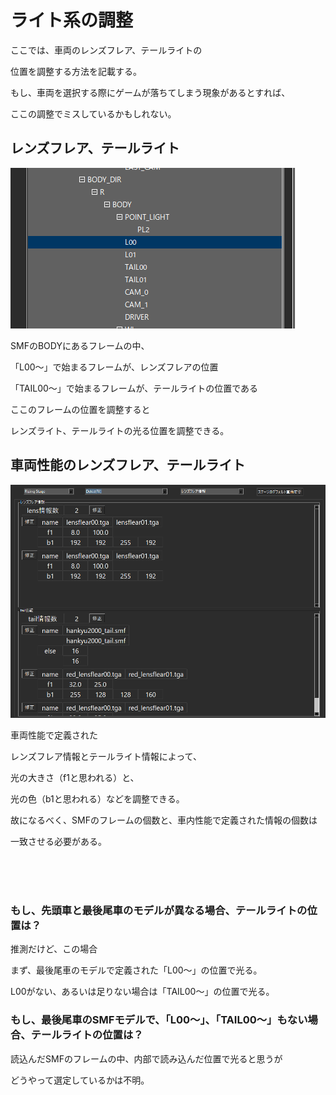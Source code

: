 # ライト系の調整

ここでは、車両のレンズフレア、テールライトの

位置を調整する方法を記載する。

もし、車両を選択する際にゲームが落ちてしまう現象があるとすれば、

ここの調整でミスしているかもしれない。

## レンズフレア、テールライト

![title](image/light.png)

SMFのBODYにあるフレームの中、

「L00～」で始まるフレームが、レンズフレアの位置

「TAIL00～」で始まるフレームが、テールライトの位置である

ここのフレームの位置を調整すると

レンズライト、テールライトの光る位置を調整できる。

## 車両性能のレンズフレア、テールライト

![title](image/trainDataLight.png)

車両性能で定義された

レンズフレア情報とテールライト情報によって、

光の大きさ（f1と思われる）と、

光の色（b1と思われる）などを調整できる。

故になるべく、SMFのフレームの個数と、車内性能で定義された情報の個数は

一致させる必要がある。

<br><br><br>

### もし、先頭車と最後尾車のモデルが異なる場合、テールライトの位置は？

推測だけど、この場合

まず、最後尾車のモデルで定義された「L00～」の位置で光る。

L00がない、あるいは足りない場合は「TAIL00～」の位置で光る。

### もし、最後尾車のSMFモデルで、「L00～」、「TAIL00～」もない場合、テールライトの位置は？

読込んだSMFのフレームの中、内部で読み込んだ位置で光ると思うが

どうやって選定しているかは不明。